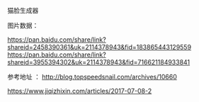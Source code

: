 猫脸生成器

图片数据：

https://pan.baidu.com/share/link?shareid=2458390361&uk=2114378943&fid=183865443129559
https://pan.baidu.com/share/link?shareid=3955394302&uk=2114378943&fid=716621184933841


参考地址 ：
http://blog.topspeedsnail.com/archives/10660

https://www.jiqizhixin.com/articles/2017-07-08-2
